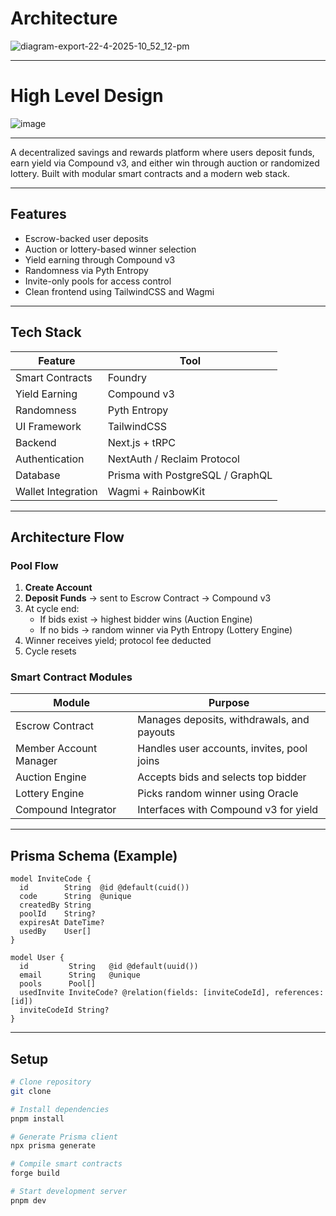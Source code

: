 # Architecture
![diagram-export-22-4-2025-10_52_12-pm](https://github.com/user-attachments/assets/6c9dd99d-9000-4910-9e2c-5576d935e0f1)

---
# High Level Design

![image](https://github.com/user-attachments/assets/97f7938a-158b-4a2a-89b6-f832e93c1eb0)

---

A decentralized savings and rewards platform where users deposit funds, earn yield via Compound v3, and either win through auction or randomized lottery. Built with modular smart contracts and a modern web stack.

---

## Features

- Escrow-backed user deposits
- Auction or lottery-based winner selection
- Yield earning through Compound v3
- Randomness via Pyth Entropy
- Invite-only pools for access control
- Clean frontend using TailwindCSS and Wagmi

---

## Tech Stack

| Feature          | Tool                          |
|------------------|-------------------------------|
| Smart Contracts  | Foundry                       |
| Yield Earning    | Compound v3                   |
| Randomness       | Pyth Entropy                  |
| UI Framework     | TailwindCSS                   |
| Backend          | Next.js + tRPC                |
| Authentication   | NextAuth / Reclaim Protocol   |
| Database         | Prisma with PostgreSQL / GraphQL    |
| Wallet Integration | Wagmi + RainbowKit         |

---

## Architecture Flow

### Pool Flow

1. **Create Account**
2. **Deposit Funds** → sent to Escrow Contract → Compound v3
3. At cycle end:
   - If bids exist → highest bidder wins (Auction Engine)
   - If no bids → random winner via Pyth Entropy (Lottery Engine)
4. Winner receives yield; protocol fee deducted
5. Cycle resets

### Smart Contract Modules

| Module                 | Purpose                                       |
|------------------------|-----------------------------------------------|
| Escrow Contract        | Manages deposits, withdrawals, and payouts    |
| Member Account Manager | Handles user accounts, invites, pool joins    |
| Auction Engine         | Accepts bids and selects top bidder           |
| Lottery Engine         | Picks random winner using Oracle              |
| Compound Integrator    | Interfaces with Compound v3 for yield         |

---

## Prisma Schema (Example)

```prisma
model InviteCode {
  id        String  @id @default(cuid())
  code      String  @unique
  createdBy String
  poolId    String?
  expiresAt DateTime?
  usedBy    User[]
}

model User {
  id         String   @id @default(uuid())
  email      String   @unique
  pools      Pool[]
  usedInvite InviteCode? @relation(fields: [inviteCodeId], references: [id])
  inviteCodeId String?
}
```
---

## Setup

```bash
# Clone repository
git clone 

# Install dependencies
pnpm install

# Generate Prisma client
npx prisma generate

# Compile smart contracts
forge build

# Start development server
pnpm dev
```

